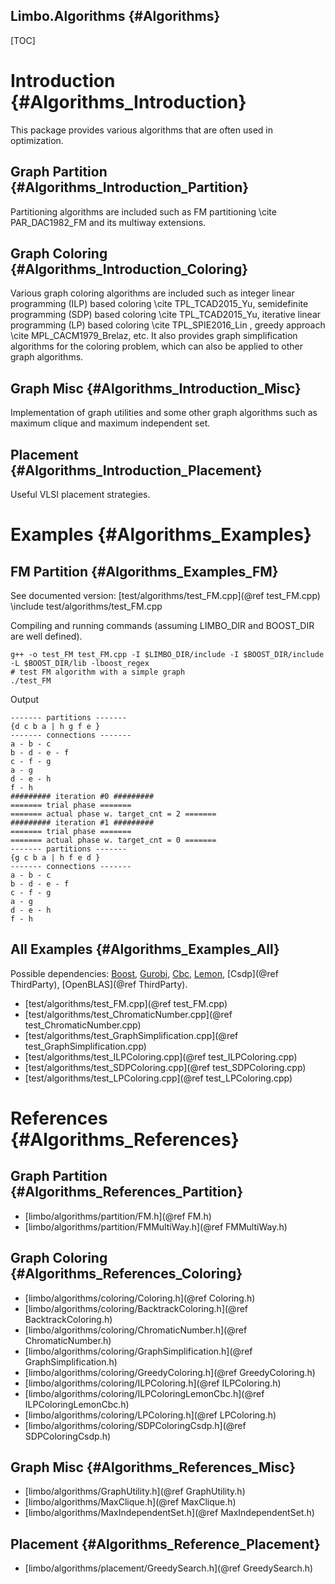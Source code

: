 Limbo.Algorithms {#Algorithms}
---------

[TOC]

# Introduction {#Algorithms_Introduction}

This package provides various algorithms that are often used in optimization. 

## Graph Partition {#Algorithms_Introduction_Partition}

Partitioning algorithms are included such as FM partitioning \cite PAR_DAC1982_FM and its multiway extensions. 

## Graph Coloring {#Algorithms_Introduction_Coloring}

Various graph coloring algorithms are included such as 
integer linear programming (ILP) based coloring \cite TPL_TCAD2015_Yu, 
        semidefinite programming (SDP) based coloring \cite TPL_TCAD2015_Yu, 
        iterative linear programming (LP) based coloring \cite TPL_SPIE2016_Lin , 
        greedy approach \cite MPL_CACM1979_Brelaz, etc. 
It also provides graph simplification algorithms for the coloring problem, which can also be applied to other graph algorithms. 

## Graph Misc {#Algorithms_Introduction_Misc}

Implementation of graph utilities and some other graph algorithms such as maximum clique and maximum independent set. 

## Placement {#Algorithms_Introduction_Placement}

Useful VLSI placement strategies. 

# Examples {#Algorithms_Examples}

## FM Partition {#Algorithms_Examples_FM}

See documented version: [test/algorithms/test_FM.cpp](@ref test_FM.cpp)
\include test/algorithms/test_FM.cpp

Compiling and running commands (assuming LIMBO_DIR and BOOST_DIR are well defined). 
~~~~~~~~~~~~~~~~
g++ -o test_FM test_FM.cpp -I $LIMBO_DIR/include -I $BOOST_DIR/include -L $BOOST_DIR/lib -lboost_regex
# test FM algorithm with a simple graph 
./test_FM 
~~~~~~~~~~~~~~~~

Output
~~~~~~~~~~~~~~~~
------- partitions -------
{d c b a | h g f e }
------- connections -------
a - b - c
b - d - e - f
c - f - g
a - g
d - e - h
f - h
######### iteration #0 #########
======= trial phase =======
======= actual phase w. target_cnt = 2 =======
######### iteration #1 #########
======= trial phase =======
======= actual phase w. target_cnt = 0 =======
------- partitions -------
{g c b a | h f e d }
------- connections -------
a - b - c
b - d - e - f
c - f - g
a - g
d - e - h
f - h
~~~~~~~~~~~~~~~~

## All Examples {#Algorithms_Examples_All}

Possible dependencies: 
[Boost](http://www.boost.org), 
[Gurobi](https://www.gurobi.com), 
[Cbc](https://projects.coin-or.org/Cbc), 
[Lemon](https://lemon.cs.elte.hu), 
[Csdp](@ref ThirdParty), 
[OpenBLAS](@ref ThirdParty). 

- [test/algorithms/test_FM.cpp](@ref test_FM.cpp)
- [test/algorithms/test_ChromaticNumber.cpp](@ref test_ChromaticNumber.cpp)
- [test/algorithms/test_GraphSimplification.cpp](@ref test_GraphSimplification.cpp)
- [test/algorithms/test_ILPColoring.cpp](@ref test_ILPColoring.cpp)
- [test/algorithms/test_SDPColoring.cpp](@ref test_SDPColoring.cpp)
- [test/algorithms/test_LPColoring.cpp](@ref test_LPColoring.cpp)

# References {#Algorithms_References}

## Graph Partition {#Algorithms_References_Partition}

- [limbo/algorithms/partition/FM.h](@ref FM.h)
- [limbo/algorithms/partition/FMMultiWay.h](@ref FMMultiWay.h)

## Graph Coloring {#Algorithms_References_Coloring}

- [limbo/algorithms/coloring/Coloring.h](@ref Coloring.h)
- [limbo/algorithms/coloring/BacktrackColoring.h](@ref BacktrackColoring.h)
- [limbo/algorithms/coloring/ChromaticNumber.h](@ref ChromaticNumber.h)
- [limbo/algorithms/coloring/GraphSimplification.h](@ref GraphSimplification.h)
- [limbo/algorithms/coloring/GreedyColoring.h](@ref GreedyColoring.h)
- [limbo/algorithms/coloring/ILPColoring.h](@ref ILPColoring.h)
- [limbo/algorithms/coloring/ILPColoringLemonCbc.h](@ref ILPColoringLemonCbc.h)
- [limbo/algorithms/coloring/LPColoring.h](@ref LPColoring.h)
- [limbo/algorithms/coloring/SDPColoringCsdp.h](@ref SDPColoringCsdp.h)

## Graph Misc {#Algorithms_References_Misc}

- [limbo/algorithms/GraphUtility.h](@ref GraphUtility.h)
- [limbo/algorithms/MaxClique.h](@ref MaxClique.h)
- [limbo/algorithms/MaxIndependentSet.h](@ref MaxIndependentSet.h)

## Placement {#Algorithms_Reference_Placement}

- [limbo/algorithms/placement/GreedySearch.h](@ref GreedySearch.h)
